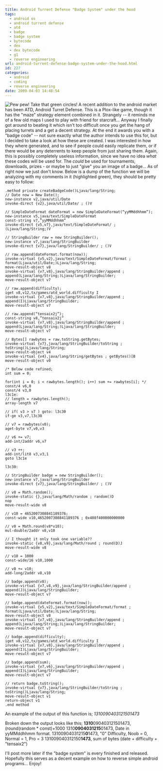 ```yaml
---
title: Android Turrent Defense "Badge System" under the hood
tags:
  - android os
  - android turrent defense
  - atd
  - badge
  - badge system
  - bytecode
  - dex
  - dex bytecode
  - g1
  - reverse engineering
url: android-turrent-defense-badge-system-under-the-hood.html
id: 227
categories:
  - android
  - coding
  - reverse engineering
date: 2009-04-03 14:48:54
---
```


![Pew pew! Take that green circles!](http://173.230.150.16/blog/wp-content/uploads/2009/04/mad_v101_20090328_runmode-200x300.png "Pew pew! Take that green circles!")
A recent addition to the android market has been ATD, Android Turret Defense. This is a Plox-like game, though it has the "maze" strategy element combined in it. Strangely -- it reminds me of a few old maps I used to play with friend for starcraft... Anyway I finally got around to beating it which isn't too difficult once you get the hang of placing turrets and a get a decent strategy. At the end it awards you with a "badge code" -- not sure exactly what the author intends to use this for, but I decided to take a look at how these are created. I was interested in how they where generated, and to see if people could easily replicate them, or if there would be any deterrents to keep people from just sharing them. Again, this is possibly completely useless information, since we have no idea _what_ these codes will be used for. The _could_ be used for tournaments, downloads, prizes - or maybe to just "give" you an image of a badge... As of right now we just don't know.
Below is a dump of the function we will be analyzing with my comments in it (highlighted green), they should be pretty easy to follow:
```
.method private createBadgeCode()Ljava/lang/String;
// Date now = New Date();
new-instance v2,java/util/Date
invoke-direct {v2},java/util/Date/ ; ()V

// SimpleDateFormat dateFormat = new SimpleDateFormat(“yyMMddhhmm”);
new-instance v5,java/text/SimpleDateFormat
const-string v7,”yyMMddhhmm”
invoke-direct {v5,v7},java/text/SimpleDateFormat/ ; (Ljava/lang/String;)V

// StringBuilder raw = new StringBuilder();
new-instance v7,java/lang/StringBuilder
invoke-direct {v7},java/lang/StringBuilder/ ; ()V

// raw.append(dateFormat.format(now));
invoke-virtual {v5,v2},java/text/SimpleDateFormat/format ; format(Ljava/util/Date;)Ljava/lang/String;
move-result-object v8
invoke-virtual {v7,v8},java/lang/StringBuilder/append ; append(Ljava/lang/String;)Ljava/lang/StringBuilder;
move-result-object v7

// raw.append(difficulty);
iget v8,v12,tx/games/atd_world.difficulty I
invoke-virtual {v7,v8},java/lang/StringBuilder/append ; append(I)Ljava/lang/StringBuilder;
move-result-object v7

// raw.append(“tensaix2j”);
const-string v8,”tensaix2j”
invoke-virtual {v7,v8},java/lang/StringBuilder/append ; append(Ljava/lang/String;)Ljava/lang/StringBuilder;
move-result-object v7

// Bytes[] rawbytes = raw.toString.getBytes;
invoke-virtual {v7},java/lang/StringBuilder/toString ; toString()Ljava/lang/String;
move-result-object v4
invoke-virtual {v4},java/lang/String/getBytes ; getBytes()[B
move-result-object v0

/* Below code refined;
int sum = 0;

for(int i = 0; i < rawbytes.length(); i++) sum += rawbytes[i]; */
const/4 v6,0
const/4 v3,0
l3c1e:
// length = rawbytes.length();
array-length v7

// if( v3 > v7 ) goto: l3c30
if-ge v3,v7,l3c30

// v7 = rawbytes(v0);
aget-byte v7,v0,v3

// v6 += v7;
add-int/2addr v6,v7

// v3 ++;
add-int/lit8 v3,v3,1
goto l3c1e

l3c30:

// StringBuilder badge = new StringBuilder();
new-instance v7,java/lang/StringBuilder
invoke-direct {v7},java/lang/StringBuilder/ ; ()V

// v8 = Math.random();
invoke-static {},java/lang/Math/random ; random()D
nop
move-result-wide v8

// v10 = 4652007308841189376;
const-wide v10,4652007308841189376 ; 0x408f400000000000

// v8 = Math.round(v8*v10);
mul-double/2addr v8,v10

// I thought it only took one variable??
invoke-static {v8,v9},java/lang/Math/round ; round(D)J
move-result-wide v8

// v10 = 1000
const-wide/16 v10,1000

// v8 += v10;
add-long/2addr v8,v10

// badge.append(v8);
invoke-virtual {v7,v8,v9},java/lang/StringBuilder/append ; append(J)Ljava/lang/StringBuilder;
move-result-object v7

// badge.append(dateFormat.format(now));
invoke-virtual {v5,v2},java/text/SimpleDateFormat/format ; format(Ljava/util/Date;)Ljava/lang/String;
move-result-object v8
invoke-virtual {v7,v8},java/lang/StringBuilder/append ; append(Ljava/lang/String;)Ljava/lang/StringBuilder;
move-result-object v7

// badge.append(difficulty);
iget v8,v12,tx/games/atd_world.difficulty I
invoke-virtual {v7,v8},java/lang/StringBuilder/append ; append(I)Ljava/lang/StringBuilder;
move-result-object v7

// badge.append(sum);
invoke-virtual {v7,v6},java/lang/StringBuilder/append ; append(I)Ljava/lang/StringBuilder;
move-result-object v7

// return badge.toString();
invoke-virtual {v7},java/lang/StringBuilder/toString ; toString()Ljava/lang/String;
move-result-object v1
return-object v1
.end method
```
An example of the output of this function is;
_1310090403121501473_

Broken down the output looks like this;
**1310**090403121501473, (round(random * const)+1000
1310**0904031215**01473, Date in yyMMddhhmm format.
13100904031215**0**1473, "0" Difficulty, Noob = 0, Normal = 1, Pro = 3
131009040312150**1473**, sum of bytes (date + difficulty + "tensaix2")

I'll post more later if the "badge system" is every finished and released. Hopefully this serves as a decent example on how to reverse simple android programs... Enjoy!